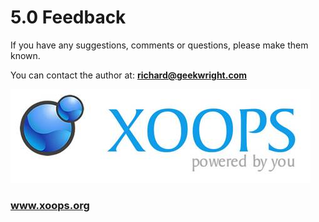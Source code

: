 # 5.0 Feedback

If you have any suggestions, comments or questions, please make them known.

You can contact the author at: **richard@geekwright.com**

![logoXoops.jpg](../assets/logoXoops.jpg)

### www.xoops.org
